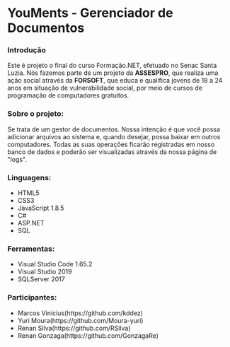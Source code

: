 <h1>YouMents - Gerenciador de Documentos</h1>

<h3><strong>Introdução</strong></h3>
<p>Este é projeto o final do curso Formação.NET, efetuado no Senac Santa Luzia. Nós fazemos parte de um projeto da <strong>ASSESPRO</strong>, que realiza uma ação social através da <strong>FORSOFT</strong>, que educa e qualifica jovens de 18 a 24 anos em situação de vulnerabilidade social, por meio de cursos de programação de computadores gratuitos.</p>


<h3><strong>Sobre o projeto:</strong>
</h3>
<p>Se trata de um gestor de documentos. Nossa intenção é que você possa adicionar arquivos ao sistema e, quando desejar, possa baixar em outros computadores. Todas as suas operações ficarão registradas em nosso banco de dados e poderão ser visualizadas através da nossa página de "logs".</p>


 <h3><strong>Linguagens:</strong></h3>
<ul>
 <li>HTML5</li>
 <li>CSS3</li>
 <li>JavaScript 1.8.5</li>
 <li>C#</li>
 <li>ASP.NET</li>
 <li>SQL</li>
</ul>

 <h3><strong>Ferramentas:</strong></h3>
<ul>
 <li>Visual Studio Code 1.65.2</li>
 <li>Visual Studio 2019</li>
 <li>SQLServer 2017</li>
</ul>

<h3><strong>Participantes:</strong></h3>
<ul>
 <li>Marcos Vinicius(https://github.com/kddez)</li>
 <li>Yuri Moura(https://github.com/Moura-yuri)</li>
 <li>Renan Silva(https://github.com/RSilva)</li>
 <li>Renan Gonzaga(https://github.com/GonzagaRe)
</ul>

